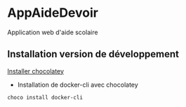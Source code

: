 # AppAideDevoir
Application web d'aide scolaire

## Installation version de développement

[Installer chocolatey](https://chocolatey.org/install)

* Installation de docker-cli avec chocolatey
```bash
choco install docker-cli
```

